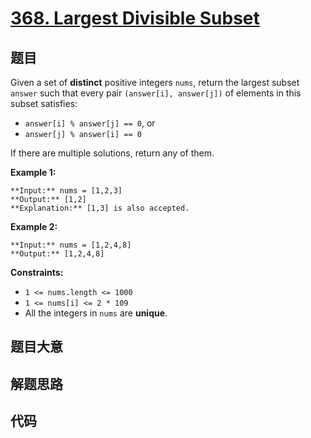 # [368. Largest Divisible Subset](https://leetcode.com/problems/largest-divisible-subset)

## 题目

Given a set of **distinct** positive integers `nums`, return the largest
subset `answer` such that every pair `(answer[i], answer[j])` of elements in
this subset satisfies:

  * `answer[i] % answer[j] == 0`, or
  * `answer[j] % answer[i] == 0`

If there are multiple solutions, return any of them.



**Example 1:**

    
    
    **Input:** nums = [1,2,3]
    **Output:** [1,2]
    **Explanation:** [1,3] is also accepted.
    

**Example 2:**

    
    
    **Input:** nums = [1,2,4,8]
    **Output:** [1,2,4,8]
    



**Constraints:**

  * `1 <= nums.length <= 1000`
  * `1 <= nums[i] <= 2 * 109`
  * All the integers in `nums` are **unique**.


## 题目大意

## 解题思路

## 代码

```javascript

```
